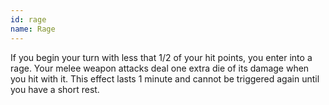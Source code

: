 ```yaml
---
id: rage
name: Rage
---
```

If you begin your turn with less that 1/2 of your hit points, you enter into a rage. Your melee weapon attacks deal one extra die of its damage when you hit with it. This effect lasts 1 minute and cannot be triggered again until you have a short rest.